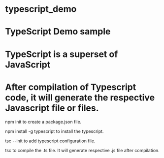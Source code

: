 # typescript_demo
# TypeScript Demo sample
# TypeScript is a superset of JavaScript
# After compilation of Typescript code, it will generate the respective Javascript file or files.

npm init to create a package.json file.

npm install -g typescript to install the typescript.

tsc --init to add typescript configuration file.

tsc to compile the .ts file. It will generate respective .js file after compilation.
